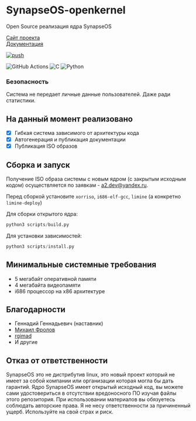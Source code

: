 # SynapseOS-openkernel


Open Source реализация ядра SynapseOS

[Сайт проекта](https://0nera.ru/o/SynapseOS)<br>
[Документация](https://0nera.ru/o/docs)

[![push](https://github.com/0Nera/SynapseOS-openkernel/actions/workflows/push.yml/badge.svg?branch=main)](https://github.com/0Nera/SynapseOS-openkernel/actions/workflows/push.yml)

![GitHub Actions](https://img.shields.io/badge/github%20actions-%232671E5.svg?style=for-the-badge&logo=githubactions&logoColor=black)
![C](https://img.shields.io/badge/c-%2300599C.svg?style=for-the-badge&logo=c&logoColor=black)
![Python](https://img.shields.io/badge/python-3670A0?style=for-the-badge&logo=python&logoColor=black)


### Безопасность

Система не передает личные данные пользователей. Даже ради статистики.

## На данный момент реализовано

- [X] Гибкая система зависимого от архитектуры кода
- [X] Автогенерация и публикация документации
- [X] Публикация ISO образов

## Сборка и запуск

Получение ISO образа системы с новым ядром (с закрытым исходным кодом) осуществляется по заявкам - a2.dev@yandex.ru.

Перед сборкой установите `xorriso`, `i686-elf-gcc`, `limine` (а конкретно `limine-deploy`)

Для сборки открытого ядра:

```python
python3 scripts/build.py
```

Для установки зависимостей:

```python
python3 scripts/install.py
```

## Минимальные системные требования

- 5 мегабайт оперативной памяти
- 4 мегабайта видеопамяти
- i686 процессор на x86 архитектуре

## Благодарности

- Геннадий Геннадьевич (наставник)
- [Михаил Фролов](https://vk.com/id_doczom)
- [rgimad](https://github.com/rgimad)
- И другие

## Отказ от ответственности

SynapseOS это не дистрибутив linux, это новый проект который не имеет за собой компании или организации которая могла бы дать гарантий.
Ядро SynapseOS имеет открытый исходный код, вы можете сами удостовериться в отсутствии вредоносного ПО изучая файлы этого репозитория.
При использовании материалов вы обязуетесь соблюдать авторские права.
Я не несу ответственности за причиненный ущерб. Используйте на свой страх и риск.
